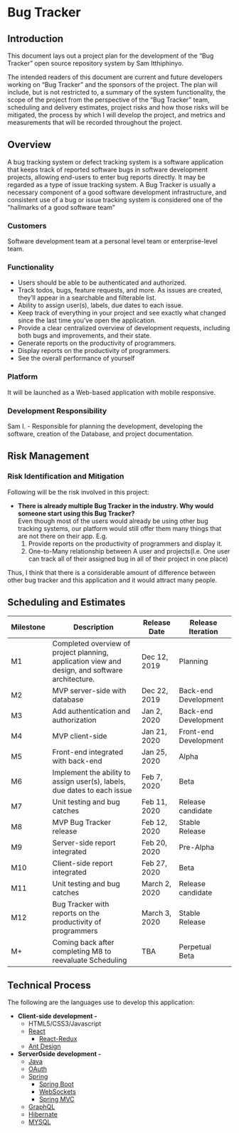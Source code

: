 # Bug Tracker

## Introduction

This document lays out a project plan for the development of the “Bug Tracker” open source repository system by Sam Itthiphinyo.

The intended readers of this document are current and future developers working on “Bug Tracker” and the sponsors of the project. The plan will include, but is not restricted to, a summary of the system functionality, the scope of the project from the perspective of the “Bug Tracker” team, scheduling and delivery estimates, project risks and how those risks will be mitigated, the process by which I will develop the project, and metrics and measurements that will be recorded throughout the project.

## Overview

A bug tracking system or defect tracking system is a software application that keeps track of reported software bugs in software development projects, allowing end-users to enter bug reports directly. It may be regarded as a type of issue tracking system. A Bug Tracker is usually a necessary component of a good software development infrastructure, and consistent use of a bug or issue tracking system is considered one of the "hallmarks of a good software team"

### Customers

Software development team at a personal level team or enterprise-level team.

### Functionality

* Users should be able to be authenticated and authorized.
* Track todos, bugs, feature requests, and more. As issues are created, they’ll appear in a searchable and filterable list.
* Ability to assign user(s), labels, due dates to each issue.
* Keep track of everything in your project and see exactly what changed since the last time you've open the application.
* Provide a clear centralized overview of development requests, including both bugs and improvements, and their state.
* Generate reports on the productivity of programmers.
* Display reports on the productivity of programmers.
* See the overall performance of yourself

### Platform

It will be launched as a Web-based application with mobile responsive.

### Development Responsibility

Sam I. - Responsible for planning the development, developing the software, creation of the Database, and project documentation.

## Risk Management

### Risk Identification and Mitigation

Following will be the risk involved in this project:
* <b>There is already multiple Bug Tracker in the industry. Why would someone start using this Bug Tracker?<br></b>
Even though most of the users would already be using other bug tracking systems, our platform would still offer them many things that are not there on their app. E.g.
  1. Provide reports on the productivity of programmers and display it.
  2. One-to-Many relationship between A user and projects(I.e. One user can track all of their assigned bug in all of their project in one place)
  
Thus, I think that there is a considerable amount of difference between other bug tracker and this application and it would attract many people.

## Scheduling and Estimates

| Milestone | Description | Release Date | Release Iteration |
| ----------- | ----------- | ----------- | ----------- |
| M1 | Completed overview of project planning, application view and design, and software architecture.| Dec 12, 2019 | Planning |
| M2 | MVP server-side with database | Dec 22, 2019 | Back-end Development |
| M3 | Add authentication and authorization | Jan 2, 2020 | Back-end Development |
| M4 | MVP client-side | Jan 21, 2020 | Front-end Development |
| M5 | Front-end integrated with back-end | Jan 25, 2020 | Alpha |
| M6 | Implement the ability to assign user(s), labels, due dates to each issue | Feb 7, 2020 | Beta |
| M7 | Unit testing and bug catches | Feb 11, 2020 | Release candidate |
| M8 | MVP Bug Tracker release | Feb 12, 2020 | Stable Release |
| M9 | Server-side report integrated | Feb 20, 2020 | Pre-Alpha |
| M10 | Client-side report integrated | Feb 27, 2020 | Beta |
| M11 | Unit testing and bug catches | March 2, 2020 | Release candidate |
| M12 | Bug Tracker with reports on the productivity of programmers | March 3, 2020 | Stable Release |
| M+ | Coming back after completing M8 to reevaluate Scheduling | TBA | Perpetual Beta |

## Technical Process

The following are the languages use to develop this application:
* <b>Client-side development -</b>
  * HTML5/CSS3/Javascript
  * [React](https://reactjs.org/)
    * [React-Redux](https://react-redux.js.org/)
  * [Ant Design](https://ant.design/)
* <b>Server0side development -</b>
  * [Java](https://www.java.com/en/)
  * [OAuth](https://oauth.net/2/)
  * [Spring](https://spring.io/)
    * [Spring Boot](https://spring.io/projects/spring-boot)
    * [WebSockets](https://spring.io/guides/gs/messaging-stomp-websocket/)
    * [Spring MVC](https://docs.spring.io/spring/docs/current/spring-framework-reference/web.html)
  * [GraphQL](https://graphql.org/)
  * [Hibernate](https://hibernate.org/)
  * [MYSQL](https://www.mysql.com/)
